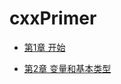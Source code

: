 # cxxPrimer

- [第1章 开始](https://github.com/liuweijie19980216/cxxPrimer/blob/master/chap1/README.md)

- [第2章 变量和基本类型](https://github.com/liuweijie19980216/cxxPrimer/blob/master/chap2/README.md)

  
